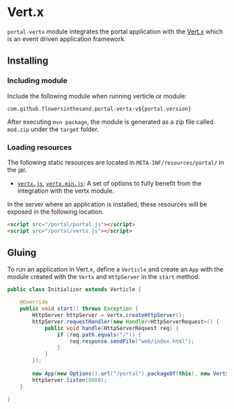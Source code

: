 # Vert.x
`portal-vertx` module integrates the portal application with the [Vert.x](http://vertx.io/) which is an event driven application framework.

## Installing
### Including module
Include the following module when running verticle or module:
```
com.github.flowersinthesand.portal-vertx-v${portal.version}
```

After executing `mvn package`, the module is generated as a zip file called `mod.zip` under the `target` folder.

### Loading resources
The following static resources are located in `META-INF/resources/portal/` in the jar.

* [`vertx.js`](https://github.com/flowersinthesand/portal-java/blob/master/vertx/src/main/resources/META-INF/resources/portal/vertx.js), [`vertx.min.js`](https://github.com/flowersinthesand/portal-java/blob/master/vertx/src/main/resources/META-INF/resources/portal/vertx.min.js): A set of options to fully benefit from the integration with the vertx module.

In the server where an application is installed, these resources will be exposed in the following location.

```html
<script src="/portal/portal.js"></script>
<script src="/portal/vertx.js"></script>
```

## Gluing
To run an application in Vert.x, define a `Verticle` and create an `App` with the module created with the `Vertx` and `HttpServer` in the `start` method.

```java
public class Initializer extends Verticle {

    @Override
    public void start() throws Exception {
        HttpServer httpServer = vertx.createHttpServer();
        httpServer.requestHandler(new Handler<HttpServerRequest>() {
            public void handle(HttpServerRequest req) {
                if (req.path.equals("/")) {
                    req.response.sendFile("web/index.html");
                }
            }
        });
        
        new App(new Options().url("/portal").packageOf(this), new VertxModule(vertx, httpServer));
        httpServer.listen(8080);
    }

}
```
